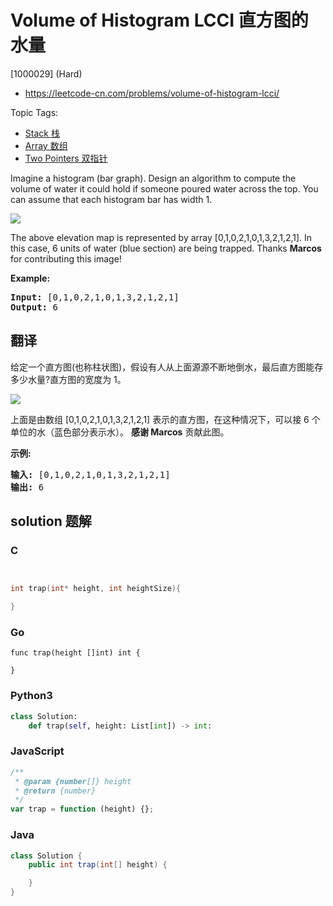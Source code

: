 # Volume of Histogram LCCI 直方图的水量

[1000029] (Hard)

- https://leetcode-cn.com/problems/volume-of-histogram-lcci/

Topic Tags:

- [Stack 栈](https://leetcode-cn.com/tag/stack/)
- [Array 数组](https://leetcode-cn.com/tag/array/)
- [Two Pointers 双指针](https://leetcode-cn.com/tag/two-pointers/)

Imagine a histogram (bar graph). Design an algorithm to compute the volume of water it could hold if someone poured water across the top. You can assume that each histogram bar has width 1.

![](https://assets.leetcode-cn.com/aliyun-lc-upload/uploads/2018/10/22/rainwatertrap.png)

The above elevation map is represented by array \[0,1,0,2,1,0,1,3,2,1,2,1\]. In this case, 6 units of water (blue section) are being trapped. Thanks **Marcos** for contributing this image!

**Example:**

<pre><strong>Input:</strong> [0,1,0,2,1,0,1,3,2,1,2,1]
<strong>Output:</strong> 6</pre>

## 翻译

给定一个直方图(也称柱状图)，假设有人从上面源源不断地倒水，最后直方图能存多少水量?直方图的宽度为 1。

![](https://assets.leetcode-cn.com/aliyun-lc-upload/uploads/2018/10/22/rainwatertrap.png)

上面是由数组 \[0,1,0,2,1,0,1,3,2,1,2,1\] 表示的直方图，在这种情况下，可以接 6 个单位的水（蓝色部分表示水）。 **感谢 Marcos** 贡献此图。

**示例:**

<pre><strong>输入:</strong> [0,1,0,2,1,0,1,3,2,1,2,1]
<strong>输出:</strong> 6</pre>

## solution 题解

### C

```c


int trap(int* height, int heightSize){

}


```

### Go

```golang
func trap(height []int) int {

}
```

### Python3

```python
class Solution:
    def trap(self, height: List[int]) -> int:
```

### JavaScript

```javascript
/**
 * @param {number[]} height
 * @return {number}
 */
var trap = function (height) {};
```

### Java

```java
class Solution {
    public int trap(int[] height) {

    }
}
```
